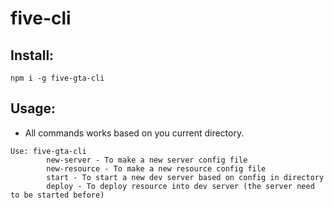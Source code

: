 # five-cli

## Install:
```
npm i -g five-gta-cli
```
## Usage:
- All commands works based on you current directory.
```
Use: five-gta-cli
        new-server - To make a new server config file
        new-resource - To make a new resource config file
        start - To start a new dev server based on config in directory
        deploy - To deploy resource into dev server (the server need to be started before)
```

